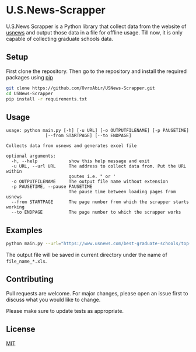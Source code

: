 # U.S.News-Scrapper

U.S.News Scrapper is a Python library that collect data from the website of [usnews](https://www.usnews.com/best-graduate-schools) and output those data in a file for offline usage. Till now, it is only capable of collecting graduate schools data.

## Setup

First clone the repository. Then go to the repository and install the required packages using [pip](https://pip.pypa.io/en/stable/)
```bash
git clone https://github.com/OvroAbir/USNews-Scrapper.git
cd USNews-Scrapper
pip install -r requirements.txt
```

## Usage

```
usage: python main.py [-h] [-u URL] [-o OUTPUTFILENAME] [-p PAUSETIME]
               [--from STARTPAGE] [--to ENDPAGE]

Collects data from usnews and generates excel file

optional arguments:
  -h, --help            show this help message and exit
  -u URL, --url URL     The address to collect data from. Put the URL within
                        qoutes i.e. " or '
  -o OUTPUTFILENAME     The output file name without extension
  -p PAUSETIME, --pause PAUSETIME
                        The pause time between loading pages from usnews
  --from STARTPAGE      The page number from which the scrapper starts working
  --to ENDPAGE          The page number to which the scrapper works

```

## Examples

```bash
python main.py --url="https://www.usnews.com/best-graduate-schools/top-science-schools/computer-science-rankings?location=New%20York" -o file_name -p 2 --from=2 --to=5 
```
The output file will be saved in current directory under the name of `file_name_*.xls`. 

## Contributing
Pull requests are welcome. For major changes, please open an issue first to discuss what you would like to change.

Please make sure to update tests as appropriate.

## License
[MIT](https://choosealicense.com/licenses/mit/)